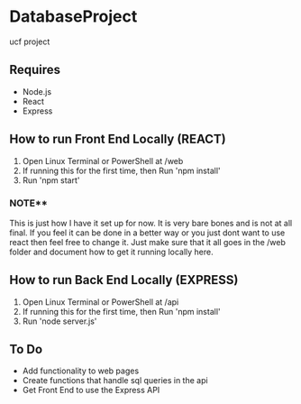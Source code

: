 # DatabaseProject
ucf project

## Requires
- Node.js
- React
- Express

## How to run Front End Locally (REACT)
1. Open Linux Terminal or PowerShell at /web
2. If running this for the first time, then Run 'npm install'
3. Run 'npm start'

### NOTE** 
This is just how I have it set up for now. It is very bare bones and is not at all final.
If you feel it can be done in a better way or you just dont want to use react then feel free to change it.
Just make sure that it all goes in the /web folder and document how to get it running locally here. 

## How to run Back End Locally (EXPRESS)
1. Open Linux Terminal or PowerShell at /api
2. If running this for the first time, then Run 'npm install'
3. Run 'node server.js'

## To Do
- Add functionality to web pages
- Create functions that handle sql queries in the api
- Get Front End to use the Express API
